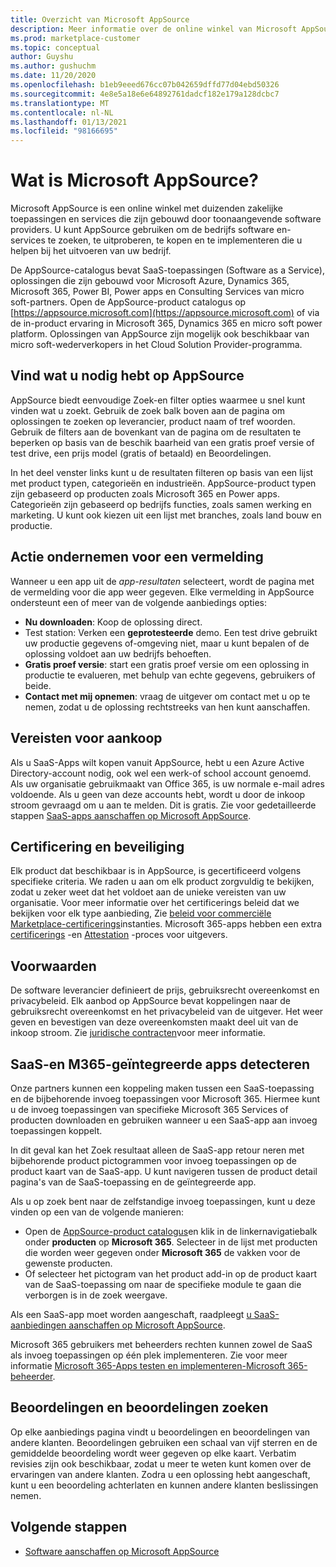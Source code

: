 ```yaml
---
title: Overzicht van Microsoft AppSource
description: Meer informatie over de online winkel van Microsoft AppSource en hoe u software en oplossingen kunt vinden en uitgebreid.
ms.prod: marketplace-customer
ms.topic: conceptual
author: Guyshu
ms.author: gushuchm
ms.date: 11/20/2020
ms.openlocfilehash: b1eb9eeed676cc07b042659dffd77d04ebd50326
ms.sourcegitcommit: 4e8e5a18e6e64892761dadcf182e179a128dcbc7
ms.translationtype: MT
ms.contentlocale: nl-NL
ms.lasthandoff: 01/13/2021
ms.locfileid: "98166695"
---
```

# <a name="what-is-microsoft-appsource"></a>Wat is Microsoft AppSource?

Microsoft AppSource is een online winkel met duizenden zakelijke toepassingen en services die zijn gebouwd door toonaangevende software providers. U kunt AppSource gebruiken om de bedrijfs software en-services te zoeken, te uitproberen, te kopen en te implementeren die u helpen bij het uitvoeren van uw bedrijf.

De AppSource-catalogus bevat SaaS-toepassingen (Software as a Service), oplossingen die zijn gebouwd voor Microsoft Azure, Dynamics 365, Microsoft 365, Power BI, Power apps en Consulting Services van micro soft-partners. Open de AppSource-product catalogus op [https://appsource.microsoft.com](https://appsource.microsoft.com) of via de in-product ervaring in Microsoft 365, Dynamics 365 en micro soft power platform. Oplossingen van AppSource zijn mogelijk ook beschikbaar van micro soft-wederverkopers in het Cloud Solution Provider-programma.

## <a name="find-what-you-need-on-appsource"></a>Vind wat u nodig hebt op AppSource

AppSource biedt eenvoudige Zoek-en filter opties waarmee u snel kunt vinden wat u zoekt. Gebruik de zoek balk boven aan de pagina om oplossingen te zoeken op leverancier, product naam of tref woorden. Gebruik de filters aan de bovenkant van de pagina om de resultaten te beperken op basis van de beschik baarheid van een gratis proef versie of test drive, een prijs model (gratis of betaald) en Beoordelingen.

In het deel venster links kunt u de resultaten filteren op basis van een lijst met product typen, categorieën en industrieën. AppSource-product typen zijn gebaseerd op producten zoals Microsoft 365 en Power apps. Categorieën zijn gebaseerd op bedrijfs functies, zoals samen werking en marketing. U kunt ook kiezen uit een lijst met branches, zoals land bouw en productie.

## <a name="take-action-on-a-listing"></a>Actie ondernemen voor een vermelding

Wanneer u een app uit de _app-resultaten_ selecteert, wordt de pagina met de vermelding voor die app weer gegeven. Elke vermelding in AppSource ondersteunt een of meer van de volgende aanbiedings opties:

- **Nu downloaden**: Koop de oplossing direct.
- Test station: Verken een **geprotesteerde** demo. Een test drive gebruikt uw productie gegevens of-omgeving niet, maar u kunt bepalen of de oplossing voldoet aan uw bedrijfs behoeften.
- **Gratis proef versie**: start een gratis proef versie om een oplossing in productie te evalueren, met behulp van echte gegevens, gebruikers of beide.
- **Contact met mij opnemen**: vraag de uitgever om contact met u op te nemen, zodat u de oplossing rechtstreeks van hen kunt aanschaffen.

## <a name="purchasing-requirements"></a>Vereisten voor aankoop

Als u SaaS-Apps wilt kopen vanuit AppSource, hebt u een Azure Active Directory-account nodig, ook wel een werk-of school account genoemd. Als uw organisatie gebruikmaakt van Office 365, is uw normale e-mail adres voldoende. Als u geen van deze accounts hebt, wordt u door de inkoop stroom gevraagd om u aan te melden. Dit is gratis. Zie voor gedetailleerde stappen [SaaS-apps aanschaffen op Microsoft AppSource](purchase-software-appsource.md).

## <a name="certification-and-security"></a>Certificering en beveiliging

Elk product dat beschikbaar is in AppSource, is gecertificeerd volgens specifieke criteria. We raden u aan om elk product zorgvuldig te bekijken, zodat u zeker weet dat het voldoet aan de unieke vereisten van uw organisatie. Voor meer informatie over het certificerings beleid dat we bekijken voor elk type aanbieding, Zie [beleid voor commerciële Marketplace-certificerings](/legal/marketplace/certification-policies)instanties. Microsoft 365-apps hebben een extra [certificerings](/microsoft-365-app-certification/docs/enterprise-app-certification-guide) -en [Attestation](/microsoft-365-app-certification/docs/enterprise-app-attestation-guide) -proces voor uitgevers.

## <a name="terms-and-conditions"></a>Voorwaarden

De software leverancier definieert de prijs, gebruiksrecht overeenkomst en privacybeleid. Elk aanbod op AppSource bevat koppelingen naar de gebruiksrecht overeenkomst en het privacybeleid van de uitgever. Het weer geven en bevestigen van deze overeenkomsten maakt deel uit van de inkoop stroom. Zie [juridische contracten](legal-contracts.md)voor meer informatie.

## <a name="discover-saas-and-m365-integrated-apps"></a>SaaS-en M365-geïntegreerde apps detecteren

Onze partners kunnen een koppeling maken tussen een SaaS-toepassing en de bijbehorende invoeg toepassingen voor Microsoft 365. Hiermee kunt u de invoeg toepassingen van specifieke Microsoft 365 Services of producten downloaden en gebruiken wanneer u een SaaS-app aan invoeg toepassingen koppelt.

In dit geval kan het Zoek resultaat alleen de SaaS-app retour neren met bijbehorende product pictogrammen voor invoeg toepassingen op de product kaart van de SaaS-app. U kunt navigeren tussen de product detail pagina's van de SaaS-toepassing en de geïntegreerde app.

Als u op zoek bent naar de zelfstandige invoeg toepassingen, kunt u deze vinden op een van de volgende manieren:

- Open de [AppSource-product catalogus](https://appsource.microsoft.com/marketplace/apps/)en klik in de linkernavigatiebalk onder **producten** op **Microsoft 365**. Selecteer in de lijst met producten die worden weer gegeven onder **Microsoft 365** de vakken voor de gewenste producten.
- Of selecteer het pictogram van het product add-in op de product kaart van de SaaS-toepassing om naar de specifieke module te gaan die verborgen is in de zoek weergave.

Als een SaaS-app moet worden aangeschaft, raadpleegt [u SaaS-aanbiedingen aanschaffen op Microsoft AppSource](purchase-software-appsource.md).

Microsoft 365 gebruikers met beheerders rechten kunnen zowel de SaaS als invoeg toepassingen op één plek implementeren. Zie voor meer informatie [Microsoft 365-Apps testen en implementeren-Microsoft 365-beheerder](/microsoft-365/admin/manage/test-and-deploy-microsoft-365-apps).

## <a name="find-ratings-and-reviews"></a>Beoordelingen en beoordelingen zoeken

Op elke aanbiedings pagina vindt u beoordelingen en beoordelingen van andere klanten. Beoordelingen gebruiken een schaal van vijf sterren en de gemiddelde beoordeling wordt weer gegeven op elke kaart. Verbatim revisies zijn ook beschikbaar, zodat u meer te weten kunt komen over de ervaringen van andere klanten. Zodra u een oplossing hebt aangeschaft, kunt u een beoordeling achterlaten en kunnen andere klanten beslissingen nemen.

## <a name="next-steps"></a>Volgende stappen

- [Software aanschaffen op Microsoft AppSource](purchase-software-appsource.md)
